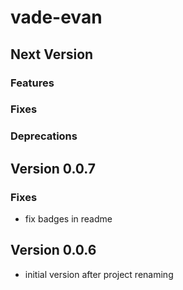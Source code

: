 # vade-evan

## Next Version

### Features

### Fixes

### Deprecations

## Version 0.0.7

### Fixes

- fix badges in readme

## Version 0.0.6

- initial version after project renaming
